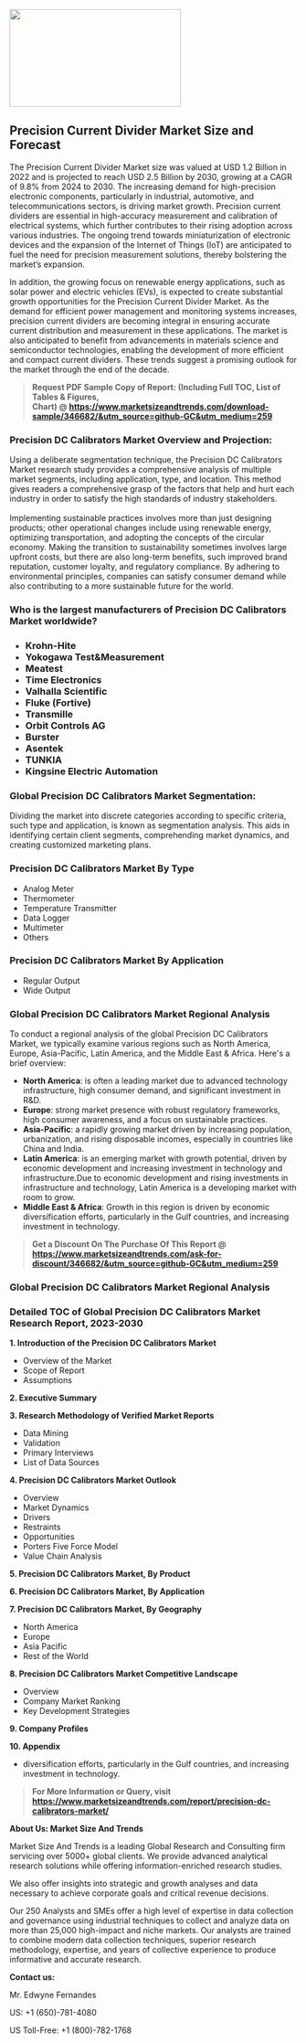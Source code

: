 <p><img class="alignnone size-medium wp-image-20088" src="https://ffe5etoiles.com/wp-content/uploads/2024/12/MST1-300x171.png" alt="" width="300" height="171" /></p><h2>Precision Current Divider Market Size and Forecast</h2><p>The Precision Current Divider Market size was valued at USD 1.2 Billion in 2022 and is projected to reach USD 2.5 Billion by 2030, growing at a CAGR of 9.8% from 2024 to 2030. The increasing demand for high-precision electronic components, particularly in industrial, automotive, and telecommunications sectors, is driving market growth. Precision current dividers are essential in high-accuracy measurement and calibration of electrical systems, which further contributes to their rising adoption across various industries. The ongoing trend towards miniaturization of electronic devices and the expansion of the Internet of Things (IoT) are anticipated to fuel the need for precision measurement solutions, thereby bolstering the market’s expansion.</p><p>In addition, the growing focus on renewable energy applications, such as solar power and electric vehicles (EVs), is expected to create substantial growth opportunities for the Precision Current Divider Market. As the demand for efficient power management and monitoring systems increases, precision current dividers are becoming integral in ensuring accurate current distribution and measurement in these applications. The market is also anticipated to benefit from advancements in materials science and semiconductor technologies, enabling the development of more efficient and compact current dividers. These trends suggest a promising outlook for the market through the end of the decade.</p></p><blockquote id="" class=""><strong>Request PDF Sample Copy of Report: (Including Full TOC, List of Tables &amp; Figures, Chart)&nbsp;@&nbsp;<strong><a href="https://www.marketsizeandtrends.com/download-sample/346682/&utm_source=github-GC&utm_medium=259" target="_blank">https://www.marketsizeandtrends.com/download-sample/346682/&utm_source=github-GC&utm_medium=259</a></strong></strong></blockquote><h3 id="" class="">Precision DC Calibrators Market&nbsp;Overview and Projection:</h3><p id="" class="">Using a deliberate segmentation technique, the Precision DC Calibrators Market research study provides a comprehensive analysis of multiple market segments, including application, type, and location. This method gives readers a comprehensive grasp of the factors that help and hurt each industry in order to satisfy the high standards of industry stakeholders. <br /> <br />Implementing sustainable practices involves more than just designing products; other operational changes include using renewable energy, optimizing transportation, and adopting the concepts of the circular economy. Making the transition to sustainability sometimes involves large upfront costs, but there are also long-term benefits, such improved brand reputation, customer loyalty, and regulatory compliance. By adhering to environmental principles, companies can satisfy consumer demand while also contributing to a more sustainable future for the world.</p><h3 id="" class="">Who is the largest manufacturers of&nbsp;Precision DC Calibrators Market worldwide?</h3><h3 class=""><p><ul><li>Krohn-Hite </li><li> Yokogawa Test&Measurement </li><li> Meatest </li><li> Time Electronics </li><li> Valhalla Scientific </li><li> Fluke (Fortive) </li><li> Transmille </li><li> Orbit Controls AG </li><li> Burster </li><li> Asentek </li><li> TUNKIA </li><li> Kingsine Electric Automation</li></ul></p></h3><h3 id="" class="">Global&nbsp;Precision DC Calibrators Market Segmentation:</h3><p id="" class="">Dividing the market into discrete categories according to specific criteria, such type and application, is known as segmentation analysis. This aids in identifying certain client segments, comprehending market dynamics, and creating customized marketing plans.</p><h3 id="" class="">Precision DC Calibrators Market&nbsp;By Type</h3><p><p><ul><li>Analog Meter</li><li> Thermometer</li><li> Temperature Transmitter</li><li> Data Logger</li><li> Multimeter</li><li> Others</p></li></ul></p></p><h3 id="" class="">Precision DC Calibrators Market&nbsp;By Application</h3><p class=""><p><ul><li>Regular Output</li><li> Wide Output</li></ul></p></p><h3 id="" class="">Global Precision DC Calibrators Market Regional Analysis</h3><p id="" class="">To conduct a regional analysis of the global Precision DC Calibrators Market, we typically examine various regions such as North America, Europe, Asia-Pacific, Latin America, and the Middle East &amp; Africa. Here's a brief overview:</p><ul><li><strong>North America</strong>: is often a leading market due to advanced technology infrastructure, high consumer demand, and significant investment in R&amp;D.</li><li><strong>Europe</strong>: strong market presence with robust regulatory frameworks, high consumer awareness, and a focus on sustainable practices.</li><li><strong>Asia-Pacific</strong>: a rapidly growing market driven by increasing population, urbanization, and rising disposable incomes, especially in countries like China and India.</li><li><strong>Latin America</strong>: is an emerging market with growth potential, driven by economic development and increasing investment in technology and infrastructure.Due to economic development and rising investments in infrastructure and technology, Latin America is a developing market with room to grow.</li><li><strong>Middle East &amp; Africa</strong>: Growth in this region is driven by economic diversification efforts, particularly in the Gulf countries, and increasing investment in technology.</li></ul><blockquote id="" class=""><strong>Get a Discount On The Purchase Of This Report @ <strong><a href="https://www.marketsizeandtrends.com/ask-for-discount/346682/&utm_source=github-GC&utm_medium=259" target="_blank">https://www.marketsizeandtrends.com/ask-for-discount/346682/&utm_source=github-GC&utm_medium=259</a></strong></strong></blockquote><h3 id="" class="">Global Precision DC Calibrators Market Regional Analysis</h3><h3 id="" class="">Detailed TOC of Global Precision DC Calibrators Market Research Report, 2023-2030</h3><p id="" class=""><strong>1. Introduction of the Precision DC Calibrators Market</strong></p><ul><li>Overview of the Market</li><li>Scope of Report</li><li>Assumptions</li></ul><p id="" class=""><strong>2. Executive Summary</strong></p><p id="" class=""><strong>3. Research Methodology of Verified Market Reports</strong></p><ul><li>Data Mining</li><li>Validation</li><li>Primary Interviews</li><li>List of Data Sources</li></ul><p id="" class=""><strong>4. Precision DC Calibrators Market Outlook</strong></p><ul><li>Overview</li><li>Market Dynamics</li><li>Drivers</li><li>Restraints</li><li>Opportunities</li><li>Porters Five Force Model</li><li>Value Chain Analysis</li></ul><p id="" class=""><strong>5. Precision DC Calibrators Market, By Product</strong></p><p id="" class=""><strong>6. Precision DC Calibrators Market, By Application</strong></p><p id="" class=""><strong>7. Precision DC Calibrators Market, By Geography</strong></p><ul><li>North America</li><li>Europe</li><li>Asia Pacific</li><li>Rest of the World</li></ul><p id="" class=""><strong>8. Precision DC Calibrators Market Competitive Landscape</strong></p><ul><li>Overview</li><li>Company Market Ranking</li><li>Key Development Strategies</li></ul><p id="" class=""><strong>9. Company Profiles</strong></p><p id="" class=""><strong>10. Appendix</strong></p><ul><li>diversification efforts, particularly in the Gulf countries, and increasing investment in technology.</li></ul><blockquote id="" class=""><strong>For More Information or Query, visit <strong><strong><a href="https://www.marketsizeandtrends.com/report/precision-dc-calibrators-market/" target="_blank">https://www.marketsizeandtrends.com/report/precision-dc-calibrators-market/</a></strong></strong></strong></blockquote><p id="" class=""><strong>About Us: Market Size And Trends</strong></p><p id="" class="">Market Size And Trends is a leading Global Research and Consulting firm servicing over 5000+ global clients. We provide advanced analytical research solutions while offering information-enriched research studies.</p><p id="" class="">We also offer insights into strategic and growth analyses and data necessary to achieve corporate goals and critical revenue decisions.</p><p id="" class="">Our 250 Analysts and SMEs offer a high level of expertise in data collection and governance using industrial techniques to collect and analyze data on more than 25,000 high-impact and niche markets. Our analysts are trained to combine modern data collection techniques, superior research methodology, expertise, and years of collective experience to produce informative and accurate research.</p><p id="" class=""><strong>Contact us:</strong></p><p id="" class="">Mr. Edwyne Fernandes</p><p id="" class="">US: +1 (650)-781-4080</p><p id="" class="">US Toll-Free: +1 (800)-782-1768</p>
